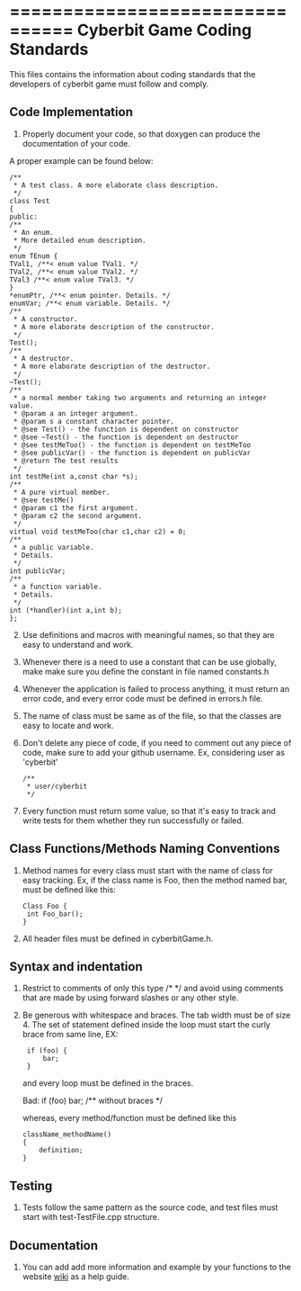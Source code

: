 ================================
  Cyberbit Game Coding Standards
================================

This files contains the information about coding standards that the developers
of cyberbit game must follow and comply.

Code Implementation
-------------------

1. Properly document your code, so that doxygen can produce the documentation
of your code.

A proper example can be found below:

```
/**
 * A test class. A more elaborate class description.
 */
class Test
{
public:
/**
 * An enum.
 * More detailed enum description.
 */
enum TEnum {
TVal1, /**< enum value TVal1. */
TVal2, /**< enum value TVal2. */
TVal3 /**< enum value TVal3. */
}
*enumPtr, /**< enum pointer. Details. */
enumVar; /**< enum variable. Details. */
/**
 * A constructor.
 * A more elaborate description of the constructor.
 */
Test();
/**
 * A destructor.
 * A more elaborate description of the destructor.
 */
~Test();
/**
 * a normal member taking two arguments and returning an integer value.
 * @param a an integer argument.
 * @param s a constant character pointer.
 * @see Test() - the function is dependent on constructor
 * @see ~Test() - the function is dependent on destructor
 * @see testMeToo() - the function is dependent on testMeToo
 * @see publicVar() - the function is dependent on publicVar
 * @return The test results
 */
int testMe(int a,const char *s);
/**
 * A pure virtual member.
 * @see testMe()
 * @param c1 the first argument.
 * @param c2 the second argument.
 */
virtual void testMeToo(char c1,char c2) = 0;
/**
 * a public variable.
 * Details.
 */
int publicVar;
/**
 * a function variable.
 * Details.
 */
int (*handler)(int a,int b);
};
```

2. Use definitions and macros with meaningful names, so that they are easy to
    understand and work.

3. Whenever there is a need to use a constant that can be use globally, make
   make sure you define the constant in file named constants.h

4. Whenever the application is failed to process anything, it must return an
   error code, and every error code must be defined in errors.h file.

5. The name of class must be same as of the file, so that the classes are easy
   to locate and work.

6. Don't delete any piece of code, if you need to comment out any piece of code,
   make sure to add your github username. Ex, considering user as 'cyberbit'
   ```
   /**
    * user/cyberbit
    */
   ```

7. Every function must return some value, so that it's easy to track and write
   tests for them whether they run successfully or failed.

Class Functions/Methods Naming Conventions
------------------

1. Method names for every class must start with the name of class for easy
   tracking. Ex, if the class name is Foo, then the method named bar, must be
   defined like this:

   ```
   Class Foo {
    int Foo_bar();
   }
   ```
3. All header files must be defined in cyberbitGame.h.


Syntax and indentation
----------------------

1. Restrict to comments of only this type /* */ and avoid using comments that
   are made by using forward slashes or any other style.

2. Be generous with whitespace and braces. The tab width must be of size 4. The
   set of statement defined inside the loop must start the curly brace from
   same line, EX:

   ```
    if (foo) {
        bar;
    }
    ```
    and every loop must be defined in the braces.

    Bad:
    if (foo) bar; /** without braces */

    whereas, every method/function must be defined like this

    ```
    className_methodName()
    {
        definition;
    }
    ```

Testing
-------

1. Tests follow the same pattern as the source code, and test files must start
   with test-TestFile.cpp structure.

Documentation
-------------

1. You can add add more information and example by your functions to the website
   [wiki](http://cyberbitgame.com/wiki/index.php?title=Main_Page) as a help guide.
